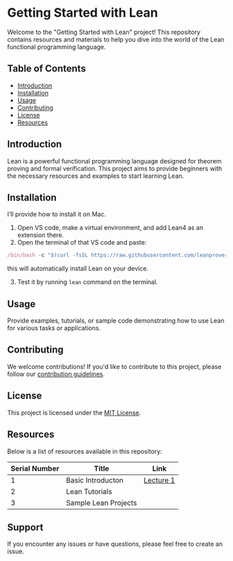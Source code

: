 # Getting Started with Lean

Welcome to the "Getting Started with Lean" project! This repository contains resources and materials to help you dive into the world of the Lean functional programming language.

## Table of Contents

- [Introduction](#introduction)
- [Installation](#installation)
- [Usage](#usage)
- [Contributing](#contributing)
- [License](#license)
- [Resources](#resources)

## Introduction

Lean is a powerful functional programming language designed for theorem proving and formal verification. This project aims to provide beginners with the necessary resources and examples to start learning Lean.

## Installation

I’ll provide how to install it on Mac. 

1. Open VS code, make a virtual environment, and add Lean4 as an extension there.
2. Open the terminal of that VS code and paste:

```jsx
/bin/bash -c "$(curl -fsSL https://raw.githubusercontent.com/leanprover-community/mathlib4/master/scripts/install_macos.sh)" && source ~/.profile
```

this will automatically install Lean on your device.

3. Test it by running `lean` command on the terminal.

## Usage

Provide examples, tutorials, or sample code demonstrating how to use Lean for various tasks or applications.

## Contributing

We welcome contributions! If you'd like to contribute to this project, please follow our [contribution guidelines](CONTRIBUTING.md).

## License

This project is licensed under the [MIT License](LICENSE).

## Resources

Below is a list of resources available in this repository:

| Serial Number | Title                               | Link                                             |
|---------------|-------------------------------------|--------------------------------------------------|
| 1             | Basic Introducton         | [Lecture 1](https://vaulted-pelican-d82.notion.site/Getting-Started-with-Lean4-Theorem-Prover-0b6062d3b2f34c51bf4ea7f35abd3aab) |
| 2             | Lean Tutorials                      |                             |
| 3             | Sample Lean Projects                |         |

## Support

If you encounter any issues or have questions, please feel free to create an issue.



